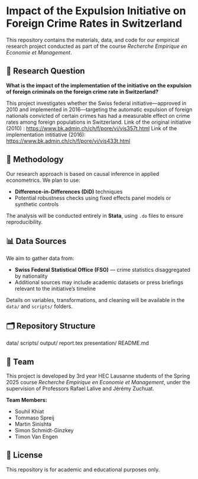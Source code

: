 # Impact of the Expulsion Initiative on Foreign Crime Rates in Switzerland

This repository contains the materials, data, and code for our empirical research project conducted as part of the course *Recherche Empirique en Economie et Management*.

## 📌 Research Question

**What is the impact of the implementation of the initiative on the expulsion of foreign criminals on the foreign crime rate in Switzerland?**

This project investigates whether the Swiss federal initiative—approved in 2010 and implemented in 2016—targeting the automatic expulsion of foreign nationals convicted of certain crimes has had a measurable effect on crime rates among foreign populations in Switzerland.
Link of the original initiative (2010) : https://www.bk.admin.ch/ch/f/pore/vi/vis357t.html
Link of the implementation intitiative (2016): https://www.bk.admin.ch/ch/f/pore/vi/vis433t.html

## 🧠 Methodology

Our research approach is based on causal inference in applied econometrics. We plan to use:
- **Difference-in-Differences (DiD)** techniques
- Potential robustness checks using fixed effects panel models or synthetic controls

The analysis will be conducted entirely in **Stata**, using `.do` files to ensure reproducibility.

## 📊 Data Sources

We aim to gather data from:
- **Swiss Federal Statistical Office (FSO)** — crime statistics disaggregated by nationality
- Additional sources may include academic datasets or press briefings relevant to the initiative’s timeline

Details on variables, transformations, and cleaning will be available in the `data/` and `scripts/` folders.

## 🗂️ Repository Structure
data/
scripts/
output/
report.tex
presentation/
README.md

## 👥 Team

This project is developed by 3rd year HEC Lausanne students of the Spring 2025 course *Recherche Empirique en Economie et Management*, under the supervision of Professors Rafael Lalive and Jérémy Zuchuat.

**Team Members:**
- Souhil Khiat
- Tommaso Spreij
- Martin Sinishta
- Simon Schmidt-Ginzkey
- Timon Van Engen

## 📄 License

This repository is for academic and educational purposes only.
